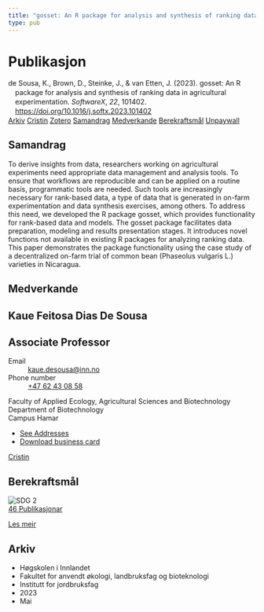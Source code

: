 ```yaml
---
title: "gosset: An R package for analysis and synthesis of ranking data in agricultural experimentation"
type: pub
---
```

<h1>Publikasjon</h1>
<article id="csl-bib-container-2RADPHA5" class="csl-bib-container">
  <div class="csl-bib-body" style="line-height: 1.35; padding-left: 1em; text-indent:-1em;">
  <div class="csl-entry">de Sousa, K., Brown, D., Steinke, J., &amp; van Etten, J. (2023). gosset: An R package for analysis and synthesis of ranking data in agricultural experimentation. <i>SoftwareX</i>, <i>22</i>, 101402. <a href="https://doi.org/10.1016/j.softx.2023.101402">https://doi.org/10.1016/j.softx.2023.101402</a></div>
</div>
  <div class="csl-bib-buttons">
    <a href="#taxonomy-article-2RADPHA5" class="csl-bib-button">Arkiv</a>
    <a href="https://app.cristin.no/results/show.jsf?id=2147347" alt="Cristin URL" class="csl-bib-button">Cristin</a>
    <a href="http://zotero.org/groups/5022929/items/2RADPHA5" alt="Zotero URL" class="csl-bib-button">Zotero</a>
    <a href="#abstract-article-2RADPHA5" class="csl-bib-button">Samandrag</a>
    <a href="#contributors-article-2RADPHA5" class="csl-bib-button">Medverkande</a>
    <a href="#sdg-article-2RADPHA5" class="csl-bib-button">Berekraftsmål</a>
    <a href="http://www.softxjournal.com/article/S2352711023000985/pdf" class="csl-bib-button">Unpaywall</a>
  </div>
  <div id="csl-bib-meta-container-2RADPHA5"></div>
</article>
<div id="csl-bib-meta-2RADPHA5" class="csl-bib-meta">
  <article id="abstract-article-2RADPHA5" class="abstract-article">
    <h1>Samandrag</h1>
    To derive insights from data, researchers working on agricultural experiments need appropriate data management and analysis tools. To ensure that workflows are reproducible and can be applied on a routine basis, programmatic tools are needed. Such tools are increasingly necessary for rank-based data, a type of data that is generated in on-farm experimentation and data synthesis exercises, among others. To address this need, we developed the R package gosset, which provides functionality for rank-based data and models. The gosset package facilitates data preparation, modeling and results presentation stages. It introduces novel functions not available in existing R packages for analyzing ranking data. This paper demonstrates the package functionality using the case study of a decentralized on-farm trial of common bean (Phaseolus vulgaris L.) varieties in Nicaragua.
  </article>
  <article id="contributors-article-2RADPHA5" class="contributors-article">
    <h1>Medverkande</h1>
    <div class="personas">
<div class="vrtx-hinn-person-card">
<div class="photo">
<i class="lar la-user-circle missing-person"></i>
</div>
<div class="info">
<hgroup><h1>Kaue Feitosa Dias De Sousa</h1>
<h2>Associate Professor</h2>
</hgroup><dl>
<dt>Email</dt>
<dd>
<a href="mailto:kaue.desousa@inn.no">kaue.desousa@inn.no</a>
</dd>
<dt>Phone number</dt>
<dd><a href="tel:+4762430858">
+47 62 43 08 58
</a></dd>
</dl>
<p>
Faculty of Applied Ecology, Agricultural Sciences and Biotechnology<br>
Department of Biotechnology<br>
Campus Hamar
</p>
<ul class="vrtx-hinn-links">
<li><a href="https://www.inn.no/finn-en-ansatt/kaue-desousa.html#vrtx-hinn-addresses">See Addresses</a></li>
<li><a href="https://www.inn.no/finn-en-ansatt/kaue-desousa.html?vrtx=vcf">Download business card</a></li>
</ul>
</div>
</div>
<a href="https://app.cristin.no/persons/show.jsf?id=994113" alt="Cristin URL" class="personas-cristin">Cristin</a>
</div>
  </article>
  <article id="sdg-article-2RADPHA5" class="sdg-article">
    <h1>Berekraftsmål</h1>
    <div class="sdg-container"><div id="sdg2" class="sdg">
<img src="{{< params subfolder >}}images/sdg/sdg02_no.png" class="image" alt="SDG 2">
<div class="sdg-overlay">
<a href="{{< params subfolder >}}no/archive/?sdg=2#archive" class="sdg-publication-count"><span>46</span> Publikasjonar</a>
<p><a href="https://www.fn.no/om-fn/fns-baerekraftsmaal/utrydde-sult?lang=nno-NO" class="sdg-read-more">Les meir</a></p>
</div>
</div></div>
  </article>
  <article id="taxonomy-article-2RADPHA5" class="taxonomy-article">
    <h1>Arkiv</h1>
    <ul>
      <li>Høgskolen i Innlandet</li>
      <li>Fakultet for anvendt økologi, landbruksfag og bioteknologi</li>
      <li>Institutt for jordbruksfag</li>
      <li>2023</li>
      <li>Mai</li>
    </ul>
  </article>
</div>

